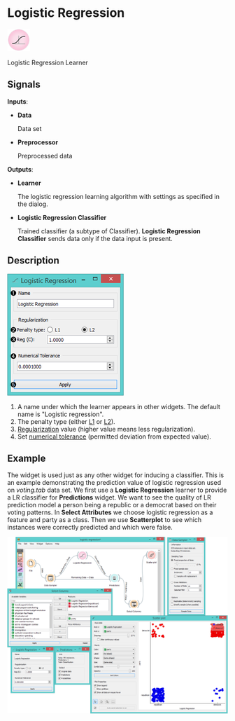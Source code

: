 Logistic Regression
===================

![image](icons/logistic-regression.png)

Logistic Regression Learner

Signals
-------

**Inputs**:

- **Data**

  Data set
- **Preprocessor**

  Preprocessed data

**Outputs**:

- **Learner**

  The logistic regression learning algorithm with settings as specified in the dialog.

- **Logistic Regression Classifier**

  Trained classifier (a subtype of Classifier). **Logistic Regression Classifier** sends data only if the data input is present.

Description
-----------

![Logistic Regression Widget](images/LogisticRegression-stamped.png)

1. A name under which the learner appears in other widgets. The default name is "Logistic regression".
2. The penalty type (either [L1](https://en.wikipedia.org/wiki/Least_squares#Lasso_method) or [L2](https://en.wikipedia.org/wiki/Tikhonov_regularization)).
3. [Regularization](https://en.wikipedia.org/wiki/Regularization_(mathematics)) value (higher value means less regularization).
4. Set [numerical tolerance](https://en.wikipedia.org/wiki/Error-tolerant_design) (permitted deviation from expected value).

Example
-------

The widget is used just as any other widget for inducing a classifier. This is an example demonstrating the prediction value of logistic regression used on *voting.tab* data set. We first use a **Logistic Regression** learner to provide a LR classifier for **Predictions** widget. We want to see the quality of LR prediction model a person being a republic or a democrat based on their voting patterns. In **Select Attributes** we choose logistic regression as a feature and party as a class. Then we use **Scatterplot** to see which instances were correctly predicted and which were false.

<img src="images/LogisticRegression-example.png" alt="image" width="600">

